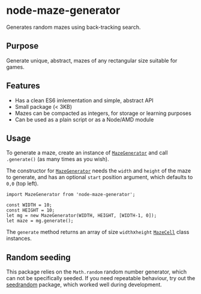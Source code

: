 
# node-maze-generator

Generates random mazes using back-tracking search.

## Purpose

Generate unique, abstract, mazes of any rectangular size suitable for games.


## Features

- Has a clean ES6 imlementation and simple, abstract API
- Small package (< 3KB)
- Mazes can be compacted as integers, for storage or learning purposes
- Can be used as a plain script or as a Node/AMD module

## Usage

To generate a maze, create an instance of [`MazeGenerator`](src/MazeGenerator.js)
and call `.generate()` (as many times as you wish).

The constructor for [`MazeGenerator`](src/MazeGenerator.js) needs the `width` and `height` of the maze to generate, and has 
an optional `start` position argument, which defaults to `0,0` (top left).

    import MazeGenerator from 'node-maze-generator';

    const WIDTH = 10;
    const HEIGHT = 10;
    let mg = new MazeGenerator(WIDTH, HEIGHT, [WIDTH-1, 0]);
    let maze = mg.generate();

The `generate` method returns an array of size `width`x`height` [`MazeCell`](src/MazeCell.js) 
class instances.


## Random seeding

This package relies on the `Math.random` random number generator, which can not
be specifically seeded. If you need repeatable behaviour, try out the 
[seedrandom](https://www.npmjs.com/package/seedrandom) package, which worked well
during development.

